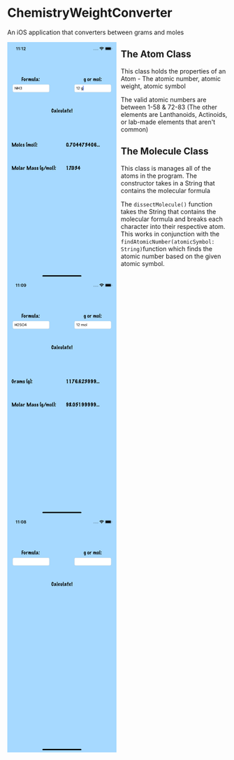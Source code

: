 # ChemistryWeightConverter
An iOS application that converters between grams and moles

<img src = "ChemistryWeightConverter/ChemistryWeightConverter/GramsToMoles.png" width=250 style="float: left; margin-right: 10px;"/> <img src = "ChemistryWeightConverter/ChemistryWeightConverter/MolesToGrams.png" width=250 style="float: left; margin-right: 10px;"/> <img src = "ChemistryWeightConverter/ChemistryWeightConverter/StartUpScreen.png" width=250 style="float: left; margin-right: 10px;"/> 

## The Atom Class
This class holds the properties of an Atom - The atomic number, atomic weight, atomic symbol

The valid atomic numbers are between 1-58 & 72-83 (The other elements are Lanthanoids, Actinoids, or lab-made elements that aren't common)

## The Molecule Class
This class is manages all of the atoms in the program. The constructor takes in a String that contains the molecular formula

The `dissectMolecule()` function takes the String that contains the molecular formula and breaks each character into their respective atom. This works in conjunction with the `findAtomicNumber(atomicSymbol: String)`function which finds the atomic number based on the given atomic symbol.


